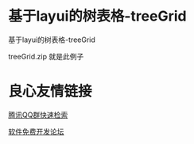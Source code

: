 # 基于layui的树表格-treeGrid
基于layui的树表格-treeGrid


treeGrid.zip  就是此例子

 # 良心友情链接

[腾讯QQ群快速检索](http://u.720life.cn/s/8cf73f7c)

[软件免费开发论坛](http://u.720life.cn/s/bbb01dc0)